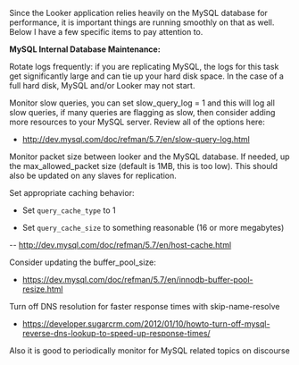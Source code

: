 Since the Looker application relies heavily on the MySQL database for performance, it is important things are running smoothly on that as well. Below I have a few specific items to pay attention to. 



**MySQL Internal Database Maintenance:**

Rotate logs frequently: if you are replicating MySQL, the logs for this task get significantly large and can tie up your hard disk space. In the case of a full hard disk, MySQL and/or Looker may not start.

Monitor slow queries, you can set slow_query_log = 1 and this will log all slow queries, if many queries are flagging as slow, then consider adding more resources to your MySQL server. Review all of the options here:

- http://dev.mysql.com/doc/refman/5.7/en/slow-query-log.html

Monitor packet size between looker and the MySQL database. If needed, up the max_allowed_packet size (default is 1MB, this is too low). This should also be updated on any slaves for replication.

Set appropriate caching behavior:

- Set `query_cache_type` to 1

- Set `query_cache_size` to something reasonable (16 or more megabytes)

-- http://dev.mysql.com/doc/refman/5.7/en/host-cache.html

Consider updating the buffer_pool_size:

- https://dev.mysql.com/doc/refman/5.7/en/innodb-buffer-pool-resize.html

Turn off DNS resolution for faster response times with skip-name-resolve

- https://developer.sugarcrm.com/2012/01/10/howto-turn-off-mysql-reverse-dns-lookup-to-speed-up-response-times/



Also it is good to periodically monitor for MySQL related topics on discourse
